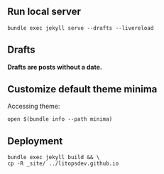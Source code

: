 
## Run local server
```
bundle exec jekyll serve --drafts --livereload
```
## Drafts
**Drafts are posts without a date.**

## Customize default theme minima
Accessing theme:
```
open $(bundle info --path minima)
```

## Deployment
```
bundle exec jekyll build && \
cp -R _site/ ../litopsdev.github.io
```